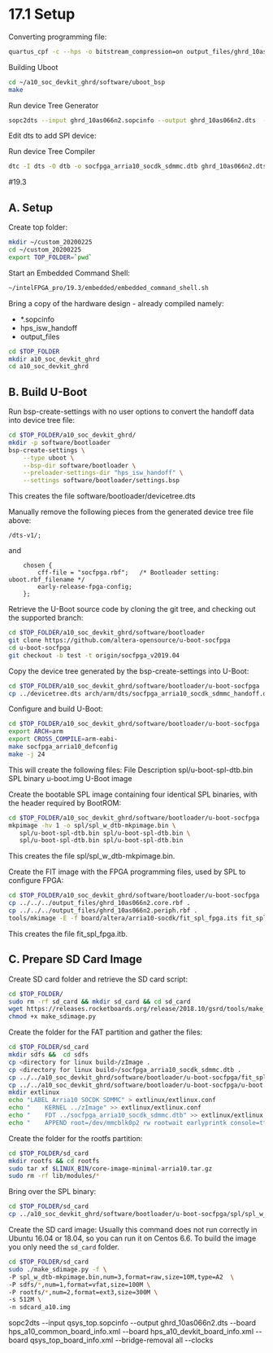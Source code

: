 # 17.1 Setup

Converting programming file:

```sh
quartus_cpf -c --hps -o bitstream_compression=on output_files/ghrd_10as066n2.sof output_files/ghrd_10as066n2.rbf
```

Building Uboot
```sh
cd ~/a10_soc_devkit_ghrd/software/uboot_bsp
make
```


Run device Tree Generator
```sh
sopc2dts --input ghrd_10as066n2.sopcinfo --output ghrd_10as066n2.dts  --board hps_a10_common_board_info.xml --board hps_a10_devkit_board_info.xml --board ghrd_10as066n2_board_info.xml --bridge-removal all --clocks
```
Edit dts to add SPI device:


Run device Tree Compiler
```sh
dtc -I dts -O dtb -o socfpga_arria10_socdk_sdmmc.dtb ghrd_10as066n2.dts
```

#19.3 
## A. Setup
Create top folder:
```sh
mkdir ~/custom_20200225
cd ~/custom_20200225
export TOP_FOLDER=`pwd`
```
Start an Embedded Command Shell:
```sh
~/intelFPGA_pro/19.3/embedded/embedded_command_shell.sh
```
Bring a copy of the hardware design - already compiled namely:
- *.sopcinfo
- hps_isw_handoff
- output_files
```sh
cd $TOP_FOLDER
mkdir a10_soc_devkit_ghrd
cd a10_soc_devkit_ghrd

```

## B. Build U-Boot

Run bsp-create-settings with no user options to convert the handoff data into device tree file:
```sh
cd $TOP_FOLDER/a10_soc_devkit_ghrd/
mkdir -p software/bootloader
bsp-create-settings \
    --type uboot \
    --bsp-dir software/bootloader \
    --preloader-settings-dir "hps_isw_handoff" \
    --settings software/bootloader/settings.bsp
```
This creates the file software/bootloader/devicetree.dts

Manually remove the following pieces from the generated device tree file above:
```
/dts-v1/;
```
and
```
    chosen {
        cff-file = "socfpga.rbf";   /* Bootloader setting: uboot.rbf_filename */
        early-release-fpga-config;
    };
```
Retrieve the U-Boot source code by cloning the git tree, and checking out the supported branch:
```sh
cd $TOP_FOLDER/a10_soc_devkit_ghrd/software/bootloader
git clone https://github.com/altera-opensource/u-boot-socfpga
cd u-boot-socfpga
git checkout -b test -t origin/socfpga_v2019.04
```
Copy the device tree generated by the bsp-create-settings into U-Boot:
```sh
cd $TOP_FOLDER/a10_soc_devkit_ghrd/software/bootloader/u-boot-socfpga
cp ../devicetree.dts arch/arm/dts/socfpga_arria10_socdk_sdmmc_handoff.dtsi
```
Configure and build U-Boot:
```sh
cd $TOP_FOLDER/a10_soc_devkit_ghrd/software/bootloader/u-boot-socfpga
export ARCH=arm
export CROSS_COMPILE=arm-eabi-
make socfpga_arria10_defconfig
make -j 24
```
This will create the following files:
File     Description
spl/u-boot-spl-dtb.bin  SPL binary
u-boot.img  U-Boot image

Create the bootable SPL image containing four identical SPL binaries, with the header required by BootROM:
```sh
cd $TOP_FOLDER/a10_soc_devkit_ghrd/software/bootloader/u-boot-socfpga
mkpimage -hv 1 -o spl/spl_w_dtb-mkpimage.bin \
   spl/u-boot-spl-dtb.bin spl/u-boot-spl-dtb.bin \
   spl/u-boot-spl-dtb.bin spl/u-boot-spl-dtb.bin
```
This creates the file spl/spl_w_dtb-mkpimage.bin.

Create the FIT image with the FPGA programming files, used by SPL to configure FPGA:
```sh
cd $TOP_FOLDER/a10_soc_devkit_ghrd/software/bootloader/u-boot-socfpga
cp ../../../output_files/ghrd_10as066n2.core.rbf .
cp ../../../output_files/ghrd_10as066n2.periph.rbf .
tools/mkimage -E -f board/altera/arria10-socdk/fit_spl_fpga.its fit_spl_fpga.itb
```
This creates the file fit_spl_fpga.itb.

## C. Prepare SD Card Image

Create SD card folder and retrieve the SD card script:

```sh
cd $TOP_FOLDER/
sudo rm -rf sd_card && mkdir sd_card && cd sd_card
wget https://releases.rocketboards.org/release/2018.10/gsrd/tools/make_sdimage.py
chmod +x make_sdimage.py
```
Create the folder for the FAT partition and gather the files:

```sh
cd $TOP_FOLDER/sd_card
mkdir sdfs &&  cd sdfs
cp <directory for linux build>/zImage .
cp <directory for linux build>/socfpga_arria10_socdk_sdmmc.dtb .
cp ../../a10_soc_devkit_ghrd/software/bootloader/u-boot-socfpga/fit_spl_fpga.itb .
cp ../../a10_soc_devkit_ghrd/software/bootloader/u-boot-socfpga/u-boot.img .
mkdir extlinux
echo "LABEL Arria10 SOCDK SDMMC" > extlinux/extlinux.conf
echo "    KERNEL ../zImage" >> extlinux/extlinux.conf
echo "    FDT ../socfpga_arria10_socdk_sdmmc.dtb" >> extlinux/extlinux.conf
echo "    APPEND root=/dev/mmcblk0p2 rw rootwait earlyprintk console=ttyS0,115200n8" >> extlinux/extlinux.conf
```
Create the folder for the rootfs partition:
```sh
cd $TOP_FOLDER/sd_card
mkdir rootfs && cd rootfs
sudo tar xf $LINUX_BIN/core-image-minimal-arria10.tar.gz
sudo rm -rf lib/modules/*
```
Bring over the SPL binary:
```sh
cd $TOP_FOLDER/sd_card
cp ../a10_soc_devkit_ghrd/software/bootloader/u-boot-socfpga/spl/spl_w_dtb-mkpimage.bin .
```
Create the SD card image:
Usually this command does not run correctly in Ubuntu 16.04 or 18.04, so you can run it on Centos 6.6.
To build the image you only need the ```sd_card``` folder.
```sh
cd $TOP_FOLDER/sd_card
sudo ./make_sdimage.py -f \
-P spl_w_dtb-mkpimage.bin,num=3,format=raw,size=10M,type=A2  \
-P sdfs/*,num=1,format=vfat,size=100M \
-P rootfs/*,num=2,format=ext3,size=300M \
-s 512M \
-n sdcard_a10.img
```
sopc2dts --input qsys_top.sopcinfo --output ghrd_10as066n2.dts  --board hps_a10_common_board_info.xml --board hps_a10_devkit_board_info.xml --board qsys_top_board_info.xml --bridge-removal all --clocks
